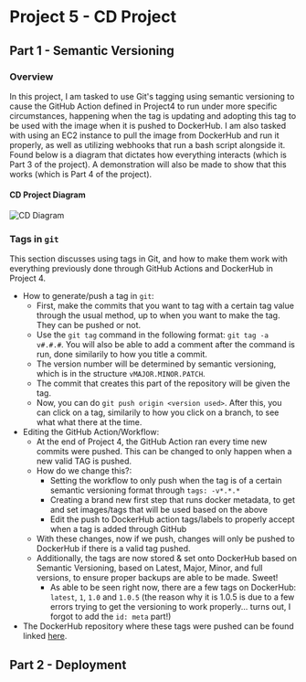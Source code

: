 # Project 5 - CD Project
## Part 1 - Semantic Versioning

### Overview
In this project, I am tasked to use Git's tagging using semantic versioning to cause the GitHub Action defined in Project4 to run under more specific circumstances, happening when the tag is updating and adopting this tag to be used with the image when it is pushed to DockerHub. I am also tasked with using an EC2 instance to pull the image from DockerHub and run it properly, as well as utilizing webhooks that run a bash script alongside it. Found below is a diagram that dictates how everything interacts (which is Part 3 of the project). A demonstration will also be made to show that this works (which is Part 4 of the project).
#### CD Project Diagram
![CD Diagram]()
### Tags in `git`
This section discusses using tags in Git, and how to make them work with everything previously done through GitHub Actions and DockerHub in Project 4.
- How to generate/push a tag in `git`:
  - First, make the commits that you want to tag with a certain tag value through the usual method, up to when you want to make the tag. They can be pushed or not.
  - Use the `git tag` command in the following format: `git tag -a v#.#.#`. You will also be able to add a comment after the command is run, done similarily to how you title a commit.
   - The version number will be determined by semantic versioning, which is in the structure `vMAJOR.MINOR.PATCH`.
   - The commit that creates this part of the repository will be given the tag.
  - Now, you can do `git push origin <version used>`. After this, you can click on a tag, similarily to how you click on a branch, to see what what there at the time.
- Editing the GitHub Action/Workflow:
  - At the end of Project 4, the GitHub Action ran every time new commits were pushed. This can be changed to only happen when a new valid TAG is pushed.
  - How do we change this?:
    - Setting the workflow to only push when the tag is of a certain semantic versioning format through `tags: -v*.*.*`
    - Creating a brand new first step that runs docker metadata, to get and set images/tags that will be used based on the above
    - Edit the push to DockerHub action tags/labels to properly accept when a tag is added through GitHub
  - With these changes, now if we push, changes will only be pushed to DockerHub if there is a valid tag pushed.
  - Additionally, the tags are now stored & set onto DockerHub based on Semantic Versioning, based on Latest, Major, Minor, and full versions, to ensure proper backups are able to be made. Sweet!
    - As able to be seen right now, there are a few tags on DockerHub: `latest`, `1`, `1.0` and `1.0.5` (the reason why it is 1.0.5 is due to a few errors trying to get the versioning to work properly... turns out, I forgot to add the `id: meta` part!) 
- The DockerHub repository where these tags were pushed can be found linked [here](https://hub.docker.com/r/kclondon22/cox-ceg3120).
## Part 2 - Deployment
